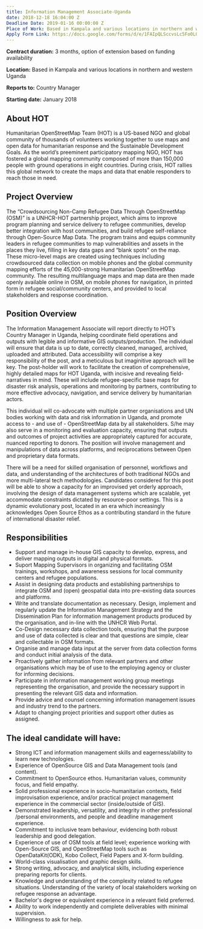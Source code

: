 ```yaml
---
title: Information Management Associate-Uganda
date: 2018-12-18 16:04:00 Z
Deadline Date: 2019-01-16 00:00:00 Z
Place of Work: Based in Kampala and various locations in northern and western Uganda
Apply Form Link: https://docs.google.com/forms/d/e/1FAIpQLSccvsLc5Fo0LOwMD426Gr6puC_E-v25WzEOW0nmHJIMrTWBXA/viewform
---
```


**Contract duration:** 3 months, option of extension based on funding availability

**Location:** Based in Kampala and various locations in northern and western Uganda

**Reports to:** Country Manager

**Starting date:** January 2018

## About HOT
Humanitarian OpenStreetMap Team (HOT) is a US-based NGO and global community of thousands of volunteers working together to use maps and open data for humanitarian response and the Sustainable Development Goals. As the world’s preeminent participatory mapping NGO, HOT has fostered a global mapping community composed of more than 150,000 people with ground operations in eight countries. During crisis, HOT rallies this global network to create the maps and data that enable responders to reach those in need.

## Project Overview
The “Crowdsourcing Non-Camp Refugee Data Through OpenStreetMap (OSM)” is a UNHCR-HOT partnership project, which aims to improve program planning and service delivery to refugee communities, develop better integration with host communities, and build refugee self-reliance through Open-Source Map Data. The program trains and equips community leaders in refugee communities to map vulnerabilities and assets in the places they live, filling in key data gaps and “blank spots” on the map. These micro-level maps are created using techniques including crowdsourced data collection on mobile phones and the global community mapping efforts of the 45,000-strong Humanitarian OpenStreetMap community. The resulting multilanguage maps and map data are then made openly available online in OSM, on mobile phones for navigation, in printed form in refugee social/community centers, and provided to local stakeholders and response coordination.

## Position Overview
The Information Management Associate will report directly to HOT’s Country Manager in Uganda, helping coordinate field operations and outputs with legible and informative GIS outputs/production. The individual will ensure that data is up to date, correctly cleaned, managed, archived, uploaded and attributed. Data accessibility will comprise a key responsibility of the post, and a meticulous but imaginitive approach will be key. The post-holder will work to facilitate the creation of comprehensive, highly detailed maps for HOT Uganda, with incisive and revealing field-narratives in mind. These will include refugee-specific base maps for disaster risk analysis, operations and monitoring by partners, contributing to more effective advocacy, navigation, and service delivery by humanitarian actors.

This individual will co-advocate with multiple partner organisations and UN bodies working with data and risk information in Uganda, and promote access to - and use of - OpenStreetMap data by all stakeholders. S/he may also serve in a monitoring and evaluation capacity, ensuring that outputs and outcomes of project activities are appropriately captured for accurate, nuanced reporting to donors. The position will involve management and manipulations of data across platforms, and reciprocations between Open and proprietary data formats. 

There will be a need for skilled organisation of personnel, workflows and data, and understanding of the architectures of both traditional NGOs and more multi-lateral tech methodologies. Candidates considered for this post will be able to show a capacity for an improvised yet orderly approach, involving the design of data management systems which are scalable, yet accommodate constraints dictated by resource-poor settings. This is a dynamic evolutionary post, located in an era which increasingly acknowledges Open Source Ethos as a contributing standard in the future of international disaster relief. 


## Responsibilities
* Support and manage in-house GIS capacity to develop, express, and deliver mapping outputs in digital and physical formats. 
* Suport Mapping Supervisors in organizing and facilitating OSM trainings, workshops, and awareness sessions for local community centers and refugee populations.
* Assist in designing data products and establishing partnerships to integrate OSM and (open) geospatial data into pre-existing data sources and platforms.
* Write and translate documentation as necessary.
Design, implement and regularly update the Information Management Strategy and the Dissemination Plan for information management products produced by the organisation, and in-line with the UNHCR Web Portal.
* Co-Design necessary data collection tools, ensuring that the purpose and use of data collected is clear and that questions are simple, clear and collectable in OSM formats.
* Organise and manage data input at the server from data collection forms and conduct initial analysis of the data.
* Proactively gather information from relevant partners and other organisations which may be of use to the employing agency or cluster for informing decisions.
* Participate in information management working group meetings representing the organisation, and provide the necessary support in presenting the relevant  GIS data and information.
* Provide advice and counsel concerning information management issues and industry trend to the partners.
* Adapt to changing project priorities and support other  duties as assigned.

## The ideal candidate will have:
* Strong ICT and information management skills and eagerness/ability to learn new technologies.
* Experience of OpenSource GIS and Data Management tools (and content).
* Commitment to OpenSource ethos.
Humanitarian values, community focus, and field empathy. 
* Solid professional experience in socio-humanitarian contexts, field improvisation experience, and/or practical project management experience in the commercial sector (inside/outside of GIS).
* Demonstrated leadership, versatility, and integrity in other professional /personal environments, and people and deadline management experience.
* Commitment to inclusive team behaviour, evidencing both robust leadership and good delegation.
* Experience of use of OSM tools at field level; experience working with Open-Source GIS, and OpenStreetMap tools such as OpenDataKit(ODK), Kobo Collect, Field Papers and X-form building.
* World-class  visualisation and graphic design skills.
* Strong writing, advocacy, and analytical skills, including experience preparing reports for clients.
* Knowledge and understanding of the complexity related to refugee situations. Understanding of the variety of local stakeholders working on refugee response an advantage.
* Bachelor's degree or equivalent experience in a relevant field preferred. 
* Ability to work independently and complete deliverables with minimal supervision.
* Willingness to ask for help.

